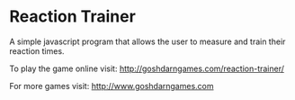 Reaction Trainer
================

A simple javascript program that allows the user to measure and train
their reaction times.

To play the game online visit:
    http://goshdarngames.com/reaction-trainer/
    
For more games visit:
    http://www.goshdarngames.com